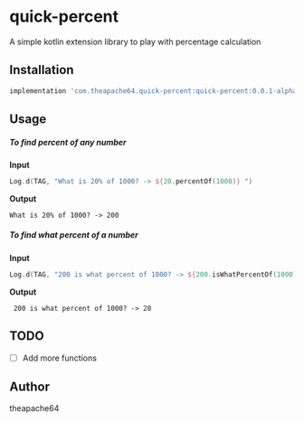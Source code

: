 # quick-percent
A simple kotlin extension library to play with percentage calculation

## Installation

```groovy
implementation 'com.theapache64.quick-percent:quick-percent:0.0.1-alpha01'
```

## Usage

##### To find percent of any number

**Input**

```kotlin
Log.d(TAG, "What is 20% of 1000? -> ${20.percentOf(1000)} ")
```

**Output**

```
What is 20% of 1000? -> 200 
```

##### To find what percent of a number

**Input**

```kotlin
Log.d(TAG, "200 is what percent of 1000? -> ${200.isWhatPercentOf(1000)}")
```

**Output**

```
 200 is what percent of 1000? -> 20
```

## TODO

 - [ ] Add more functions
 
## Author

theapache64